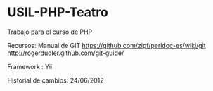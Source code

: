 USIL-PHP-Teatro
===============

Trabajo para el curso de PHP

Recursos:
	Manual de GIT
	https://github.com/zipf/perldoc-es/wiki/git
	http://rogerdudler.github.com/git-guide/

Framework :
	Yii

Historial de cambios:
	24/06/2012